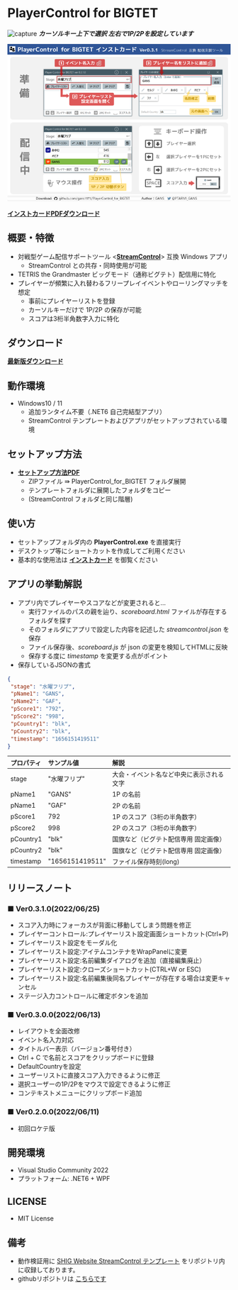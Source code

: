 # PlayerControl for BIGTET

![capture](https://user-images.githubusercontent.com/87809679/175765945-74904b8b-928e-4ebb-9bda-f8c4e2a612a2.gif)
***カーソルキー上下で選択 左右で1P/2Pを設定しています***

![InstCard](Images/InstCard.png)

[**インストカードPDFダウンロード**](/Manual/PlayerControlForBIGTET_InstCard_v0.3.1.pdf)

## 概要・特徴

- 対戦型ゲーム配信サポートツール <[**StreamControl**](http://streamcontroljapan.blog.jp/)> 互換 Windows アプリ
  - StreamControl との共存・同時使用が可能
- TETRIS the Grandmaster ビッグモード（通称ビグテト）配信用に特化
- プレイヤーが頻繁に入れ替わるフリープレイイベントやローリングマッチを想定
  - 事前にプレイヤーリストを登録
  - カーソルキーだけで 1P/2P の保存が可能
  - スコアは3桁半角数字入力に特化

## ダウンロード

[**最新版ダウンロード**](https://github.com/gans1971/PlayerControl_for_BIGTET/releases/)

## 動作環境

- Windows10 / 11
  - 追加ランタイム不要（.NET6 自己完結型アプリ）
  - StreamControl テンプレートおよびアプリがセットアップされている環境

## セットアップ方法

- [**セットアップ方法PDF**](/Manual/PlayerControlForBIGTET_Setup.pdf)
  - ZIPファイル ⇛ PlayerControl_for_BIGTET フォルダ展開
  - テンプレートフォルダに展開したフォルダをコピー
  - (StreamControl フォルダと同じ階層)

## 使い方

- セットアップフォルダ内の **PlayerControl.exe** を直接実行
- デスクトップ等にショートカットを作成してご利用ください
- 基本的な使用法は [**インストカード**](/Manual/PlayerControlForBIGTET_InstCard_v0.3.1.pdf) を御覧ください

## アプリの挙動解説

- アプリ内でプレイヤーやスコアなどが変更されると…
  - 実行ファイルのパスの親を辿り、*scoreboard.html* ファイルが存在するフォルダを探す
  - そのフォルダにアプリで設定した内容を記述した *streamcontrol.json* を保存
  - ファイル保存後、*scoreboard.js* が json の変更を検知してHTMLに反映
  - 保存する度に *timestamp* を変更する点がポイント
- 保存しているJSONの書式

```json
{
 "stage": "水曜フリプ",
 "pName1": "GANS",
 "pName2": "GAF",
 "pScore1": "792",
 "pScore2": "998",
 "pCountry1": "blk",
 "pCountry2": "blk",
 "timestamp": "1656151419511"
}
```

| プロパティ | サンプル値 | 解説 |
|:---|:---|:---|
|stage|"水曜フリプ" |大会・イベント名など中央に表示される文字|
|pName1|"GANS"|1P の名前 |
|pName1|"GAF"|2P の名前|
|pScore1|792 |1P のスコア（3桁の半角数字）|
|pScore2|998 |2P のスコア（3桁の半角数字）|
|pCountry1|"blk"| 国旗など（ビグテト配信専用 固定画像）|
|pCountry2|"blk"| 国旗など（ビグテト配信専用 固定画像）|
|timestamp|"1656151419511"| ファイル保存時刻(long)|

## リリースノート

### ■ Ver0.3.1.0(2022/06/25)

- スコア入力時にフォーカスが背面に移動してしまう問題を修正
- プレイヤーコントロール:プレイヤーリスト設定画面ショートカット(Ctrl+P)
- プレイヤーリスト設定をモーダル化
- プレイヤーリスト設定:アイテムコンテナをWrapPanelに変更
- プレイヤーリスト設定:名前編集ダイアログを追加（直接編集廃止）
- プレイヤーリスト設定:クローズショートカット(CTRL+W or ESC)
- プレイヤーリスト設定:名前編集後同名プレイヤーが存在する場合は変更キャンセル
- ステージ入力コントロールに確定ボタンを追加

### ■ Ver0.3.0.0(2022/06/13)

- レイアウトを全面改修
- イベント名入力対応
- タイトルバー表示（バージョン番号付き）
- Ctrl + C で名前とスコアをクリップボードに登録
- DefaultCountryを設定
- ユーザーリストに直接スコア入力できるように修正
- 選択ユーザーの1P/2Pをマウスで設定できるように修正
- コンテキストメニューにクリップボード追加

### ■ Ver0.2.0.0(2022/06/11)

- 初回ロケテ版

## 開発環境

- Visual Studio Community 2022
- プラットフォーム: .NET6 + WPF

## LICENSE

- MIT License

## 備考

- 動作検証用に [SHIG Website StreamControl テンプレート](http://shigaming.com/2018/11/30/streamcontroltemplate2019/) をリポジトリ内に収録しております。
- githubリポジトリは [こちらです](https://github.com/Pon57/StreamControl-for-UMBR)
